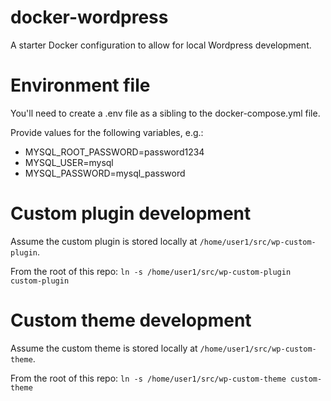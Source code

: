# docker-wordpress
A starter Docker configuration to allow for local Wordpress development.

# Environment file
You'll need to create a .env file as a sibling to the docker-compose.yml file.

Provide values for the following variables, e.g.:

- MYSQL_ROOT_PASSWORD=password1234
- MYSQL_USER=mysql
- MYSQL_PASSWORD=mysql_password

# Custom plugin development
Assume the custom plugin is stored locally at `/home/user1/src/wp-custom-plugin`.

From the root of this repo: `ln -s /home/user1/src/wp-custom-plugin custom-plugin`

# Custom theme development
Assume the custom theme is stored locally at `/home/user1/src/wp-custom-theme`.

From the root of this repo: `ln -s /home/user1/src/wp-custom-theme custom-theme`
